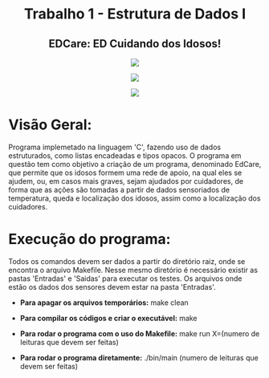 <h1 align="center"> Trabalho 1 - Estrutura de Dados I </h1>
<p align="center">
<h2 align="center"> EDCare: ED Cuidando dos Idosos! </h1>
<p align="center">
<img src="http://img.shields.io/static/v1?label=VERSAO&message=v0.0.0&color=blue&style=for-the-badge"/>
</p>
<p align="center">
<img src="http://img.shields.io/static/v1?label=code_quality&message=C&color=res&style=for-the-badge"/>
</p>
<p align="center">
<img src="http://img.shields.io/static/v1?label=STATUS&message=CONCLUIDO&color=GREEN&style=for-the-badge"/>
</p>

# Visão Geral:
  Programa implemetado na linguagem 'C', fazendo uso de dados estruturados, como listas encadeadas e tipos opacos.
  O programa em questão tem como objetivo a criação de um programa,
denominado EdCare, que permite que os idosos formem uma rede de apoio, na qual
eles se ajudem, ou, em casos mais graves, sejam ajudados por cuidadores, de forma
que as ações são tomadas a partir de dados sensoriados de temperatura, queda e
localização dos idosos, assim como a localização dos cuidadores.

# Execução do programa:
  Todos os comandos devem ser dados a partir do diretório raiz, onde se encontra o arquivo Makefile.
Nesse mesmo diretório é necessário existir as pastas 'Entradas' e 'Saidas' para executar os testes.
Os arquivos onde estão os dados dos sensores devem estar na pasta 'Entradas'.
- **Para apagar os arquivos temporários:**
make clean
- **Para compilar os códigos e criar o executável:**
make

- **Para rodar o programa com o uso do Makefile:**
make run X=(numero de leituras que devem ser feitas)

- **Para rodar o programa diretamente:**
./bin/main (numero de leituras que devem ser feitas)


